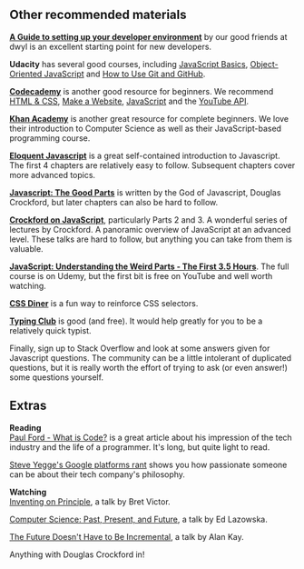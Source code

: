 ## Other recommended materials

[**A Guide to setting up your developer environment**](https://github.com/dwyl/dev-setup) by our good friends at dwyl is an excellent starting point for new developers.

**Udacity** has several good courses, including [JavaScript Basics](https://www.udacity.com/course/javascript-basics--ud804), [Object-Oriented JavaScript](https://www.udacity.com/course/object-oriented-javascript--ud015) and [How to Use Git and GitHub](https://www.udacity.com/course/how-to-use-git-and-github--ud775).

[**Codecademy**](https://www.codecademy.com/) is another good resource for beginners. We recommend [HTML & CSS](https://www.codecademy.com/learn/web), [Make a Website](https://www.codecademy.com/en/skills/make-a-website), [JavaScript](https://www.codecademy.com/learn/javascript) and the [YouTube API](https://www.codecademy.com/en/tracks/youtube).

[**Khan Academy**](https://www.khanacademy.org/computing) is another great resource for complete beginners. We love their introduction to Computer Science as well as their JavaScript-based programming course.

[**Eloquent Javascript**](http://eloquentjavascript.net/Eloquent_JavaScript.pdf) is a great self-contained introduction to Javascript. The first 4 chapters are relatively easy to follow. Subsequent chapters cover more advanced topics.

[**Javascript: The Good Parts**](http://bdcampbell.net/javascript/book/javascript_the_good_parts.pdf) is written by the God of Javascript, Douglas Crockford, but later chapters can also be hard to follow.

[**Crockford on JavaScript**](https://www.youtube.com/watch?v=JxAXlJEmNMg&list=PL7664379246A246CB), particularly Parts 2 and 3. A wonderful series of lectures by Crockford. A panoramic overview of JavaScript at an advanced level. These talks are hard to follow, but anything you can take from them is valuable.

[**JavaScript: Understanding the Weird Parts - The First 3.5 Hours**](https://youtu.be/Bv_5Zv5c-Ts). The full course is on Udemy, but the first bit is free on YouTube and well worth watching.

[**CSS Diner**](http://flukeout.github.io/) is a fun way to reinforce CSS selectors.

[**Typing Club**](https://www.typingclub.com/) is good (and free). It would help greatly for you to be a relatively quick typist. 

Finally, sign up to Stack Overflow and look at some answers given for Javascript questions. The community can be a little intolerant of duplicated questions, but it is really worth the effort of trying to ask (or even answer!) some questions yourself.

## Extras

**Reading**  
[Paul Ford - What is Code?](http://www.bloomberg.com/graphics/2015-paul-ford-what-is-code/) is a great article about his impression of the tech industry and the life of a programmer. It's long, but quite light to read.

[Steve Yegge's Google platforms rant](https://plus.google.com/+RipRowan/posts/eVeouesvaVX) shows you how passionate someone can be about their tech company's philosophy.

**Watching**  
[Inventing on Principle](https://vimeo.com/36579366), a talk by Bret Victor.

[Computer Science: Past, Present, and Future](https://www.youtube.com/watch?v=5Tk09c0FQ3M&feature=youtu.be), a talk by Ed Lazowska.

[The Future Doesn't Have to Be Incremental](https://www.youtube.com/watch?v=gTAghAJcO1o&feature=youtu.be), a talk by Alan Kay.

Anything with Douglas Crockford in!
